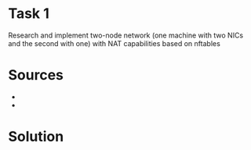 # Task 1
Research and implement two-node network (one machine with two NICs and the second with one) with NAT capabilities based on nftables
# Sources

-
-

# Solution